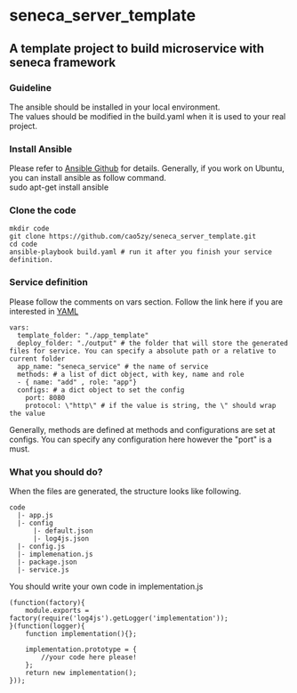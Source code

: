 # seneca_server_template
## A template project to build microservice with seneca framework

### Guideline
The ansible should be installed in your local environment.  
The values should be modified in the build.yaml when it is used to your real project.

### Install Ansible
Please refer to [Ansible Github](https://github.com/ansible/ansible) for details. Generally, if you work on Ubuntu, you can install ansible as follow command.  
    sudo apt-get install ansible

### Clone the code

    mkdir code
    git clone https://github.com/cao5zy/seneca_server_template.git
    cd code
    ansible-playbook build.yaml # run it after you finish your service definition.
    
### Service definition
Please follow the comments on vars section. Follow the link here if you are interested in [YAML](http://www.yaml.org/)

    vars:
      template_folder: "./app_template"
      deploy_folder: "./output" # the folder that will store the generated files for service. You can specify a absolute path or a relative to current folder
      app_name: "seneca_service" # the name of service
      methods: # a list of dict object, with key, name and role
      - { name: "add" , role: "app"} 
      configs: # a dict object to set the config
        port: 8080
        protocol: \"http\" # if the value is string, the \" should wrap the value
        
Generally, methods are defined at methods and configurations are set at configs. You can specify any configuration here however the "port" is a must.

### What you should do?
When the files are generated, the structure looks like following.   

    code
      |- app.js
      |- config
          |- default.json
          |- log4js.json
      |- config.js
      |- implemenation.js
      |- package.json
      |- service.js

You should write your own code in implementation.js  

    (function(factory){
        module.exports = factory(require('log4js').getLogger('implementation'));
    }(function(logger){
        function implementation(){};

        implementation.prototype = {
	        //your code here please!
        };
        return new implementation();
    }));

